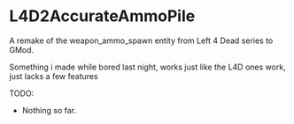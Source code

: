 # L4D2AccurateAmmoPile
A remake of the weapon_ammo_spawn entity from Left 4 Dead series to GMod.

Something i made while bored last night, works just like the L4D ones work, just lacks a few features

TODO:

- Nothing so far.
